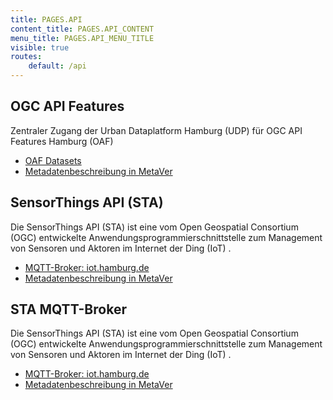 ```yaml
---
title: PAGES.API
content_title: PAGES.API_CONTENT
menu_title: PAGES.API_MENU_TITLE
visible: true
routes:
    default: /api
---
```


## OGC API Features

Zentraler Zugang der Urban Dataplatform Hamburg (UDP) für OGC API Features Hamburg (OAF)

* [OAF Datasets](https://api.hamburg.de/datasets/v1?target=_blank)
* [Metadatenbeschreibung in MetaVer](https://metaver.de/trefferanzeige?docuuid=355D0466-445C-45D9-ADCB-C49015D5AB4E&target=_blank)

## SensorThings API (STA)

Die SensorThings API (STA) ist eine vom Open Geospatial Consortium (OGC) entwickelte Anwendungsprogrammierschnittstelle zum Management von Sensoren und Aktoren im Internet der Ding (IoT) .

* [MQTT-Broker: iot.hamburg.de](https://iot.hamburg.de?target=_blank)
* [Metadatenbeschreibung in MetaVer](https://metaver.de/trefferanzeige?docuuid=19A339AE-FD6E-4551-9AD7-F9624C8A55FF&target=_blank)

## STA MQTT-Broker

Die SensorThings API (STA) ist eine vom Open Geospatial Consortium (OGC) entwickelte Anwendungsprogrammierschnittstelle zum Management von Sensoren und Aktoren im Internet der Ding (IoT) .

* [MQTT-Broker: iot.hamburg.de](https://iot.hamburg.de?target=_blank)
* [Metadatenbeschreibung in MetaVer](https://metaver.de/trefferanzeige?docuuid=785D987C-AAFF-471D-AE3A-EBCD4C9E23F1&target=_blank)